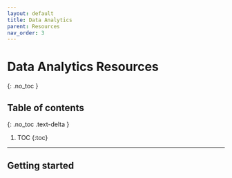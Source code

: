 ```yaml
---
layout: default
title: Data Analytics
parent: Resources
nav_order: 3
---
```


# Data Analytics Resources
{: .no_toc }

## Table of contents
{: .no_toc .text-delta }

1. TOC
{:toc}

---

## Getting started